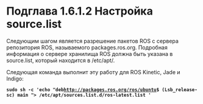 # Подглава 1.6.1.2 Настройка source.list

Следующим шагом является разрешение пакетов ROS с сервера репозитория ROS, называемого packages.ros.org.  Подробная информация о сервере хранилища ROS должна быть указана в source.list, который находится в /etc/apt/.

Следующая команда выполнит эту работу для ROS Kinetic, Jade и Indigo:

**`sudo sh -c 'echo "deb`**[**`http://packages.ros.org/ros/ubuntu`**](http://packages.ros.org/ros/ubuntu)**`$ (Lsb_release-sc) main "> /etc/apt/sources.list.d/ros-latest.list '`**

